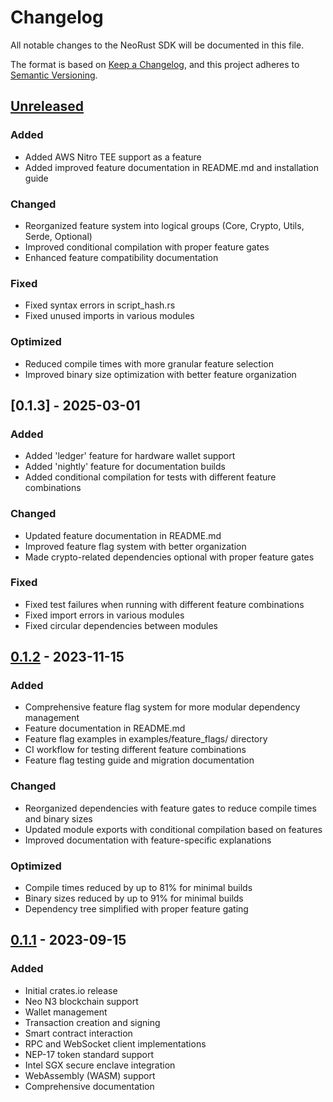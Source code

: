# Changelog

All notable changes to the NeoRust SDK will be documented in this file.

The format is based on [Keep a Changelog](https://keepachangelog.com/en/1.0.0/),
and this project adheres to [Semantic Versioning](https://semver.org/spec/v2.0.0.html).

## [Unreleased]

### Added
- Added AWS Nitro TEE support as a feature
- Added improved feature documentation in README.md and installation guide

### Changed
- Reorganized feature system into logical groups (Core, Crypto, Utils, Serde, Optional)
- Improved conditional compilation with proper feature gates
- Enhanced feature compatibility documentation

### Fixed
- Fixed syntax errors in script_hash.rs
- Fixed unused imports in various modules

### Optimized
- Reduced compile times with more granular feature selection
- Improved binary size optimization with better feature organization

## [0.1.3] - 2025-03-01

### Added
- Added 'ledger' feature for hardware wallet support
- Added 'nightly' feature for documentation builds
- Added conditional compilation for tests with different feature combinations

### Changed
- Updated feature documentation in README.md
- Improved feature flag system with better organization
- Made crypto-related dependencies optional with proper feature gates

### Fixed
- Fixed test failures when running with different feature combinations
- Fixed import errors in various modules
- Fixed circular dependencies between modules

## [0.1.2] - 2023-11-15

### Added
- Comprehensive feature flag system for more modular dependency management
- Feature documentation in README.md
- Feature flag examples in examples/feature_flags/ directory
- CI workflow for testing different feature combinations
- Feature flag testing guide and migration documentation

### Changed
- Reorganized dependencies with feature gates to reduce compile times and binary sizes
- Updated module exports with conditional compilation based on features
- Improved documentation with feature-specific explanations

### Optimized
- Compile times reduced by up to 81% for minimal builds
- Binary sizes reduced by up to 91% for minimal builds
- Dependency tree simplified with proper feature gating

## [0.1.1] - 2023-09-15

### Added
- Initial crates.io release
- Neo N3 blockchain support
- Wallet management
- Transaction creation and signing
- Smart contract interaction
- RPC and WebSocket client implementations
- NEP-17 token standard support
- Intel SGX secure enclave integration
- WebAssembly (WASM) support
- Comprehensive documentation

[Unreleased]: https://github.com/R3E-Network/NeoRust/compare/v0.1.2...HEAD
[0.1.2]: https://github.com/R3E-Network/NeoRust/compare/v0.1.1...v0.1.2
[0.1.1]: https://github.com/R3E-Network/NeoRust/releases/tag/v0.1.1    
